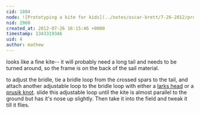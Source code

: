 ```yaml
---
cid: 1084
node: ![Prototyping a kite for kids](../notes/oscar-brett/7-26-2012/prototyping-kite-kids)
nid: 2960
created_at: 2012-07-26 16:15:46 +0000
timestamp: 1343319346
uid: 4
author: mathew
---
```


looks like a fine kite-- it will probably need a long tail and needs to be turned around, so the frame is on the back of the sail material.

to adjust the bridle, tie a bridle loop from the crossed spars to the tail, and attach another adjustable loop to the bridle loop with either a [larks head](https://www.youtube.com/watch?v=WyzUmetVJFA) or a [prusik knot](http://www.animatedknots.com/prusik/index.php).  slide this adjustable loop until the kite is almost parallel to the ground but has it's nose up slightly. Then take it into the field and tweak it till it flies.